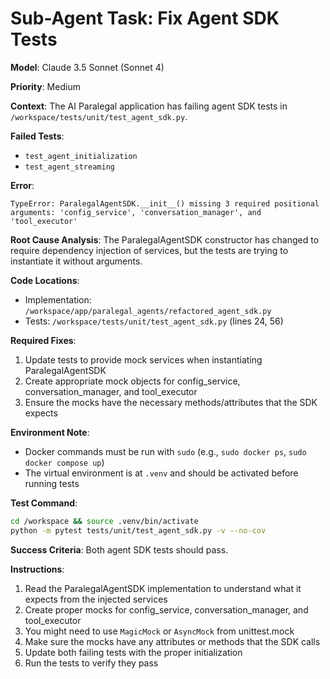 # Sub-Agent Task: Fix Agent SDK Tests

**Model**: Claude 3.5 Sonnet (Sonnet 4)

**Priority**: Medium

**Context**:
The AI Paralegal application has failing agent SDK tests in `/workspace/tests/unit/test_agent_sdk.py`.

**Failed Tests**:
- `test_agent_initialization`
- `test_agent_streaming`

**Error**:
```
TypeError: ParalegalAgentSDK.__init__() missing 3 required positional arguments: 'config_service', 'conversation_manager', and 'tool_executor'
```

**Root Cause Analysis**:
The ParalegalAgentSDK constructor has changed to require dependency injection of services, but the tests are trying to instantiate it without arguments.

**Code Locations**:
- Implementation: `/workspace/app/paralegal_agents/refactored_agent_sdk.py`
- Tests: `/workspace/tests/unit/test_agent_sdk.py` (lines 24, 56)

**Required Fixes**:
1. Update tests to provide mock services when instantiating ParalegalAgentSDK
2. Create appropriate mock objects for config_service, conversation_manager, and tool_executor
3. Ensure the mocks have the necessary methods/attributes that the SDK expects

**Environment Note**:
- Docker commands must be run with `sudo` (e.g., `sudo docker ps`, `sudo docker compose up`)
- The virtual environment is at `.venv` and should be activated before running tests

**Test Command**:
```bash
cd /workspace && source .venv/bin/activate
python -m pytest tests/unit/test_agent_sdk.py -v --no-cov
```

**Success Criteria**:
Both agent SDK tests should pass.

**Instructions**:
1. Read the ParalegalAgentSDK implementation to understand what it expects from the injected services
2. Create proper mocks for config_service, conversation_manager, and tool_executor
3. You might need to use `MagicMock` or `AsyncMock` from unittest.mock
4. Make sure the mocks have any attributes or methods that the SDK calls
5. Update both failing tests with the proper initialization
6. Run the tests to verify they pass
